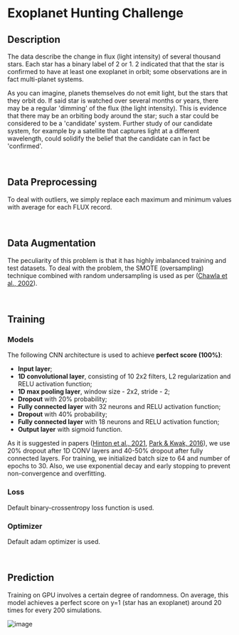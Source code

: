 # Exoplanet Hunting Challenge

## Description

The data describe the change in flux (light intensity) of several thousand stars. Each star has a binary label of 2 or 1. 2 indicated that that the star is confirmed to have at least one exoplanet in orbit; some observations are in fact multi-planet systems.

As you can imagine, planets themselves do not emit light, but the stars that they orbit do. If said star is watched over several months or years, there may be a regular 'dimming' of the flux (the light intensity). This is evidence that there may be an orbiting body around the star; such a star could be considered to be a 'candidate' system. Further study of our candidate system, for example by a satellite that captures light at a different wavelength, could solidify the belief that the candidate can in fact be 'confirmed'.

&nbsp; 

## Data Preprocessing

To deal with outliers, we simply replace each maximum and minimum values with average for each FLUX record.

&nbsp; 

## Data Augmentation

The peculiarity of this problem is that it has highly imbalanced training and test datasets. To deal with the problem, the SMOTE (oversampling) technique combined with random undersampling is used as per ([Chawla et al., 2002](https://arxiv.org/pdf/1106.1813.pdf)).

&nbsp; 

## Training

### Models

The following CNN architecture is used to achieve **perfect score (100%)**:

* **Input layer**;
* **1D convolutional layer**, consisting of 10 2x2 filters, L2 regularization and RELU activation function;
* **1D max pooling layer**, window size - 2x2, stride - 2;
* **Dropout** with 20% probability;
* **Fully connected layer** with 32 neurons and RELU activation function;
* **Dropout** with 40% probability;
* **Fully connected layer** with 18 neurons and RELU activation function;
* **Output layer** with sigmoid function.

As it is suggested in papers ([Hinton et al., 2021](https://arxiv.org/pdf/1207.0580.pdf), [Park & Kwak, 2016](http://mipal.snu.ac.kr/images/1/16/Dropout_ACCV2016.pdf)), we use 20% dropout after 1D CONV layers and 40-50% dropout after fully connected layers. For training, we initialized batch size to 64 and number of epochs to 30. Also, we use exponential decay and early stopping to prevent non-convergence and overfitting.

### Loss

Default binary-crossentropy loss function is used.

### Optimizer

Default adam optimizer is used.

&nbsp; 

## Prediction

Training on GPU involves a certain degree of randomness. On average, this model achieves a perfect score on y=1 (star has an exoplanet) around 20 times for every 200 simulations.

![image](https://user-images.githubusercontent.com/73081144/114321610-f0e3b380-9ad8-11eb-91b2-38526202d29d.png)